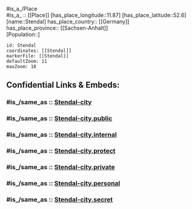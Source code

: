 ﻿---
confidential: public
isDeleted: false
location:
- 52.6
- 11.87
mapmarker: city
mapzoom:
- 7
- 12
SpocWebEntityId: 34555
tags:
- geo/City
type: City
---

#is_a_/Place  
#is_a_ :: [[Place]] 
[has_place_longitude::11.87] 
[has_place_latitude::52.6] 
[name::Stendal] 
has_place_country:: [[Germany]]  
has_place_province:: [[Sachsen-Anhalt]]  
[Population::] 



```leaflet
id: Stendal
coordinates: [[Stendal]] 
markerFile: [[Stendal]] 
defaultZoom: 11 
maxZoom: 18
```


## Confidential Links & Embeds: 

### #is_/same_as :: [Stendal-city](/_Standards/Earth/Continent/Europe/Europe~Central/Germany/Germany~East/Sachsen-Anhalt/counties~SA/Stendal/cities~Stendal/Stendal-city.md) 

### #is_/same_as :: [Stendal-city.public](/_public/Earth/Continent/Europe/Europe~Central/Germany/Germany~East/Sachsen-Anhalt/counties~SA/Stendal/cities~Stendal/Stendal-city.public.md) 

### #is_/same_as :: [Stendal-city.internal](/_internal/Earth/Continent/Europe/Europe~Central/Germany/Germany~East/Sachsen-Anhalt/counties~SA/Stendal/cities~Stendal/Stendal-city.internal.md) 

### #is_/same_as :: [Stendal-city.protect](/_protect/Earth/Continent/Europe/Europe~Central/Germany/Germany~East/Sachsen-Anhalt/counties~SA/Stendal/cities~Stendal/Stendal-city.protect.md) 

### #is_/same_as :: [Stendal-city.private](/_private/Earth/Continent/Europe/Europe~Central/Germany/Germany~East/Sachsen-Anhalt/counties~SA/Stendal/cities~Stendal/Stendal-city.private.md) 

### #is_/same_as :: [Stendal-city.personal](/_personal/Earth/Continent/Europe/Europe~Central/Germany/Germany~East/Sachsen-Anhalt/counties~SA/Stendal/cities~Stendal/Stendal-city.personal.md) 

### #is_/same_as :: [Stendal-city.secret](/_secret/Earth/Continent/Europe/Europe~Central/Germany/Germany~East/Sachsen-Anhalt/counties~SA/Stendal/cities~Stendal/Stendal-city.secret.md)

